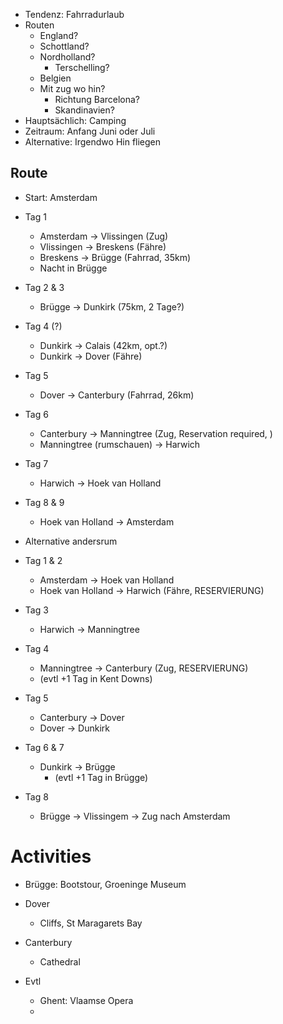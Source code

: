 - Tendenz: Fahrradurlaub
- Routen
	- England?
	- Schottland?
	- Nordholland?
		- Terschelling?
	- Belgien
	- Mit zug wo hin?
		- Richtung Barcelona?
		- Skandinavien?
- Hauptsächlich: Camping
- Zeitraum: Anfang Juni oder Juli
- Alternative: Irgendwo Hin fliegen



## Route
- Start: Amsterdam
- Tag 1
	- Amsterdam -> Vlissingen (Zug)
	- Vlissingen -> Breskens (Fähre)
	- Breskens -> Brügge (Fahrrad, 35km)
	- Nacht in Brügge
- Tag 2 & 3
	- Brügge -> Dunkirk (75km, 2 Tage?)
- Tag 4 (?)
	- Dunkirk -> Calais (42km, opt.?)
	- Dunkirk -> Dover (Fähre)
- Tag 5
	- Dover -> Canterbury (Fahrrad, 26km)
- Tag 6
	- Canterbury -> Manningtree (Zug, Reservation required, )
	- Manningtree (rumschauen) -> Harwich
- Tag 7
	- Harwich -> Hoek van Holland
- Tag 8 & 9
	- Hoek van Holland -> Amsterdam

- Alternative andersrum
- Tag 1 & 2
	- Amsterdam -> Hoek van Holland
	- Hoek van Holland -> Harwich (Fähre, RESERVIERUNG)
- Tag 3
	- Harwich -> Manningtree
- Tag 4
	- Manningtree -> Canterbury (Zug, RESERVIERUNG)
	- (evtl +1 Tag in Kent Downs)
- Tag 5
	- Canterbury -> Dover
	- Dover -> Dunkirk
- Tag 6 & 7
	- Dunkirk -> Brügge
		- (evtl +1 Tag in Brügge)
- Tag 8
	- Brügge -> Vlissingem -> Zug nach Amsterdam



# Activities
- Brügge: Bootstour, Groeninge Museum
- Dover
	- Cliffs, St Maragarets Bay
- Canterbury
	- Cathedral

- Evtl
	- Ghent: Vlaamse Opera
	- 
